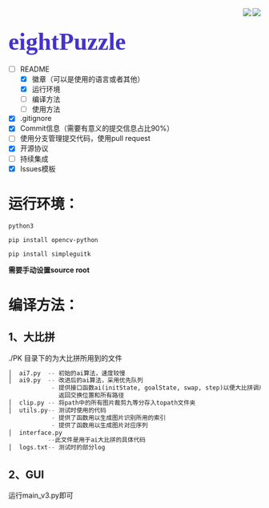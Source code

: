 <div><img src="https://img.shields.io/pypi/pyversions/Django" align="right"><img src="https://img.shields.io/apm/l/vim-mode" align="right">
</div>

# <font color=#43C size=8 face="黑体">eightPuzzle</font>
- [ ] README
  - [x] 徽章（可以是使用的语言或者其他）
  - [x] 运行环境
  - [ ] 编译方法
  - [ ] 使用方法

- [x] .gitignore
- [x] Commit信息（需要有意义的提交信息占比90%）
- [ ] 使用分支管理提交代码，使用pull request
- [x] 开源协议
- [ ] 持续集成
- [x] Issues模板

# 运行环境：

`python3`

`pip install opencv-python`

`pip install simpleguitk`

**需要手动设置source root**

# 编译方法：

## 1、大比拼

./PK 目录下的为大比拼所用到的文件

```python
│  ai7.py  -- 初始的ai算法，速度较慢
│  ai9.py  -- 改进后的ai算法，采用优先队列
		    - 提供接口函数ai(initState, goalState, swap, step)以便大比拼调用
		      返回交换位置和所有路径
│  clip.py -- 将path中的所有图片裁剪九等分存入topath文件夹
│  utils.py-- 测试时使用的代码
		    - 提供了函数用以生成图片识别所用的索引
		    - 提供了函数用以生成图片对应序列
│  interface.py
           --此文件是用于ai大比拼的具体代码
│  logs.txt-- 测试时的部分log
```

## 2、GUI

运行main_v3.py即可